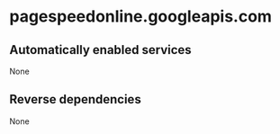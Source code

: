 # pagespeedonline.googleapis.com

## Automatically enabled services

None

## Reverse dependencies

None
